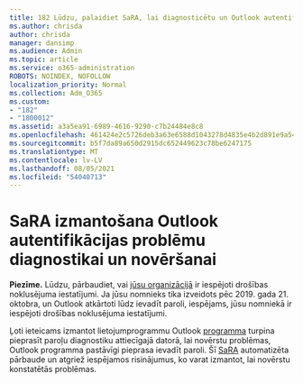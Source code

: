 ```yaml
---
title: 182 Lūdzu, palaidiet SaRA, lai diagnosticētu un Outlook autentifikācijas problēmas
ms.author: chrisda
author: chrisda
manager: dansimp
ms.audience: Admin
ms.topic: article
ms.service: o365-administration
ROBOTS: NOINDEX, NOFOLLOW
localization_priority: Normal
ms.collection: Adm_O365
ms.custom:
- "182"
- "1800012"
ms.assetid: a3a5ea91-6989-4616-9290-c7b24484e8c8
ms.openlocfilehash: 461424e2c5726deb3a63e6588d1043278d4835e4b2d891e9a5413d54bc445a72
ms.sourcegitcommit: b5f7da89a650d2915dc652449623c78be6247175
ms.translationtype: MT
ms.contentlocale: lv-LV
ms.lasthandoff: 08/05/2021
ms.locfileid: "54040713"
---
```

# <a name="use-sara-to-diagnose-and-resolve-outlook-authentication-issues"></a>SaRA izmantošana Outlook autentifikācijas problēmu diagnostikai un novēršanai

**Piezīme.** Lūdzu, pārbaudiet, vai [jūsu organizācijā](https://aka.ms/securitydefaults) ir iespējoti drošības noklusējuma iestatījumi. Ja jūsu nomnieks tika izveidots pēc 2019. gada 21. oktobra, un Outlook atkārtoti lūdz  ievadīt paroli, iespējams, jūsu nomniekā ir iespējoti drošības noklusējuma iestatījumi.

Ļoti ieteicams izmantot lietojumprogrammu Outlook [programma](https://aka.ms/SaRA-OutlookPwdPrompt-Alchemy) turpina pieprasīt paroļu diagnostiku attiecīgajā datorā, lai novērstu problēmas, Outlook programma pastāvīgi pieprasa ievadīt paroli. Šī [SaRA](https://diagnostics.office.com/#/) automatizēta pārbaude un atgriež iespējamos risinājumus, ko varat izmantot, lai novērstu konstatētās problēmas.

